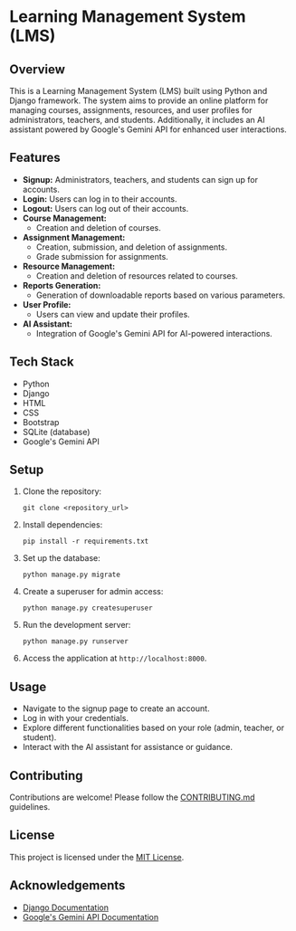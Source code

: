 
# Learning Management System (LMS)

## Overview
This is a Learning Management System (LMS) built using Python and Django framework. The system aims to provide an online platform for managing courses, assignments, resources, and user profiles for administrators, teachers, and students. Additionally, it includes an AI assistant powered by Google's Gemini API for enhanced user interactions.

## Features
- **Signup:** Administrators, teachers, and students can sign up for accounts.
- **Login:** Users can log in to their accounts.
- **Logout:** Users can log out of their accounts.
- **Course Management:**
  - Creation and deletion of courses.
- **Assignment Management:**
  - Creation, submission, and deletion of assignments.
  - Grade submission for assignments.
- **Resource Management:**
  - Creation and deletion of resources related to courses.
- **Reports Generation:**
  - Generation of downloadable reports based on various parameters.
- **User Profile:**
  - Users can view and update their profiles.
- **AI Assistant:**
  - Integration of Google's Gemini API for AI-powered interactions.

## Tech Stack
- Python
- Django
- HTML
- CSS
- Bootstrap
- SQLite (database)
- Google's Gemini API

## Setup
1. Clone the repository:
   ```
   git clone <repository_url>
   ```
2. Install dependencies:
   ```
   pip install -r requirements.txt
   ```
3. Set up the database:
   ```
   python manage.py migrate
   ```
4. Create a superuser for admin access:
   ```
   python manage.py createsuperuser
   ```
5. Run the development server:
   ```
   python manage.py runserver
   ```
6. Access the application at `http://localhost:8000`.

## Usage
- Navigate to the signup page to create an account.
- Log in with your credentials.
- Explore different functionalities based on your role (admin, teacher, or student).
- Interact with the AI assistant for assistance or guidance.

## Contributing
Contributions are welcome! Please follow the [CONTRIBUTING.md](CONTRIBUTING.md) guidelines.

## License
This project is licensed under the [MIT License](LICENSE).

## Acknowledgements
- [Django Documentation](https://docs.djangoproject.com/en/stable/)
- [Google's Gemini API Documentation](https://developers.google.com/gemini)
```

